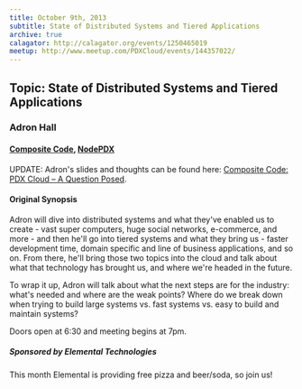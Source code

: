 ```yaml
---
title: October 9th, 2013
subtitle: State of Distributed Systems and Tiered Applications
archive: true
calagator: http://calagator.org/events/1250465019
meetup: http://www.meetup.com/PDXCloud/events/144357022/
---
```


## Topic: State of Distributed Systems and Tiered Applications
### Adron Hall
#### [Composite Code](http://compositecode.com/), [NodePDX](http://nodepdx.org/)

UPDATE: Adron's slides and thoughts can be found here: [Composite Code: PDX Cloud – A Question Posed](http://compositecode.com/2013/10/11/pdx-cloud-a-question-posed/).

#### Original Synopsis

Adron will dive into distributed systems and what they've enabled us to create - vast super computers, huge social networks, e-commerce, and more - and then he'll go into tiered systems and what they bring us - faster development time, domain specific and line of business applications, and so on. From there, he'll bring those two topics into the cloud and talk about what that technology has brought us, and where we're headed in the future.

To wrap it up, Adron will talk about what the next steps are for the industry: what's needed and where are the weak points? Where do we break down when trying to build large systems vs. fast systems vs. easy to build and maintain systems?

Doors open at 6:30 and meeting begins at 7pm.

##### Sponsored by Elemental Technologies

This month Elemental is providing free pizza and beer/soda, so join us!
